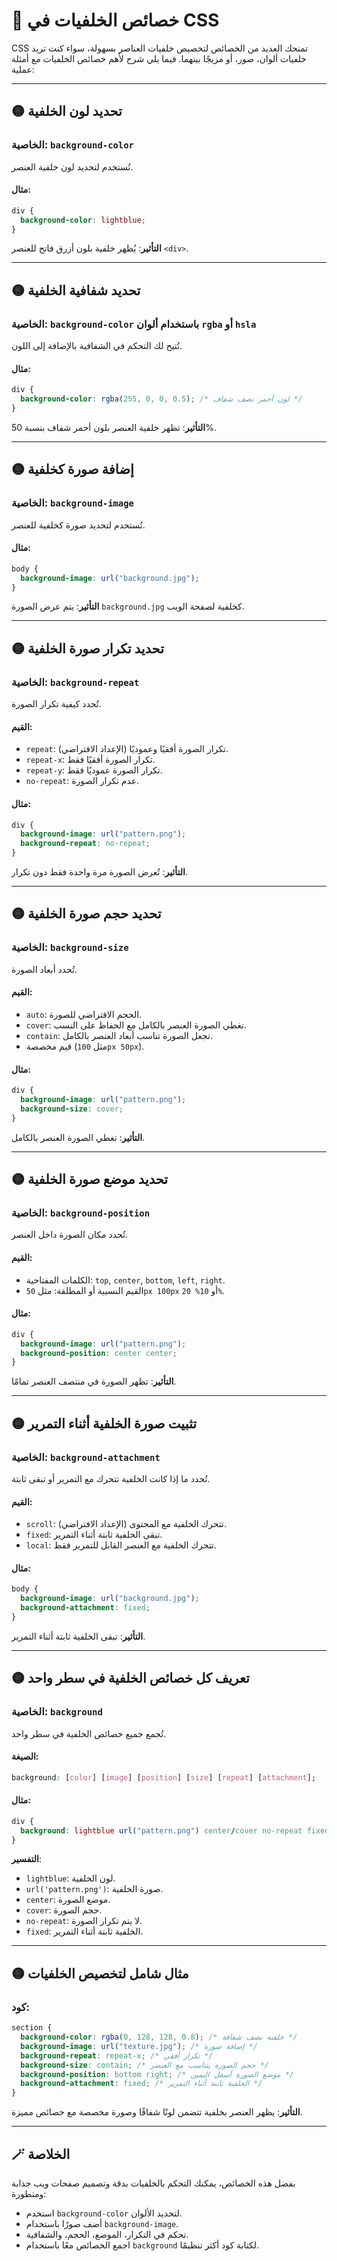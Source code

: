 # 🎨 خصائص الخلفيات في CSS

CSS تمنحك العديد من الخصائص لتخصيص خلفيات العناصر بسهولة، سواء كنت تريد خلفيات ألوان، صور، أو مزيجًا بينهما. فيما يلي شرح لأهم خصائص الخلفيات مع أمثلة عملية:

---

## 🟡 تحديد لون الخلفية

### الخاصية: `background-color`

تُستخدم لتحديد لون خلفية العنصر.

#### مثال:

```css
div {
  background-color: lightblue;
}
```

**التأثير**: يُظهر خلفية بلون أزرق فاتح للعنصر `<div>`.

---

## 🟡 تحديد شفافية الخلفية

### الخاصية: `background-color` باستخدام ألوان `rgba` أو `hsla`

تُتيح لك التحكم في الشفافية بالإضافة إلى اللون.

#### مثال:

```css
div {
  background-color: rgba(255, 0, 0, 0.5); /* لون أحمر نصف شفاف */
}
```

**التأثير**: تظهر خلفية العنصر بلون أحمر شفاف بنسبة 50%.

---

## 🟡 إضافة صورة كخلفية

### الخاصية: `background-image`

تُستخدم لتحديد صورة كخلفية للعنصر.

#### مثال:

```css
body {
  background-image: url("background.jpg");
}
```

**التأثير**: يتم عرض الصورة `background.jpg` كخلفية لصفحة الويب.

---

## 🟡 تحديد تكرار صورة الخلفية

### الخاصية: `background-repeat`

تُحدد كيفية تكرار الصورة.

#### القيم:

- `repeat`: تكرار الصورة أفقيًا وعموديًا (الإعداد الافتراضي).
- `repeat-x`: تكرار الصورة أفقيًا فقط.
- `repeat-y`: تكرار الصورة عموديًا فقط.
- `no-repeat`: عدم تكرار الصورة.

#### مثال:

```css
div {
  background-image: url("pattern.png");
  background-repeat: no-repeat;
}
```

**التأثير**: تُعرض الصورة مرة واحدة فقط دون تكرار.

---

## 🟡 تحديد حجم صورة الخلفية

### الخاصية: `background-size`

تُحدد أبعاد الصورة.

#### القيم:

- `auto`: الحجم الافتراضي للصورة.
- `cover`: تغطي الصورة العنصر بالكامل مع الحفاظ على النسب.
- `contain`: تجعل الصورة تناسب أبعاد العنصر بالكامل.
- قيم مخصصة (مثل `100px 50px`).

#### مثال:

```css
div {
  background-image: url("pattern.png");
  background-size: cover;
}
```

**التأثير**: تغطي الصورة العنصر بالكامل.

---

## 🟡 تحديد موضع صورة الخلفية

### الخاصية: `background-position`

تُحدد مكان الصورة داخل العنصر.

#### القيم:

- الكلمات المفتاحية: `top`, `center`, `bottom`, `left`, `right`.
- القيم النسبية أو المطلقة: مثل `50px 100px` أو `10% 20%`.

#### مثال:

```css
div {
  background-image: url("pattern.png");
  background-position: center center;
}
```

**التأثير**: تظهر الصورة في منتصف العنصر تمامًا.

---

## 🟡 تثبيت صورة الخلفية أثناء التمرير

### الخاصية: `background-attachment`

تُحدد ما إذا كانت الخلفية تتحرك مع التمرير أو تبقى ثابتة.

#### القيم:

- `scroll`: تتحرك الخلفية مع المحتوى (الإعداد الافتراضي).
- `fixed`: تبقى الخلفية ثابتة أثناء التمرير.
- `local`: تتحرك الخلفية مع العنصر القابل للتمرير فقط.

#### مثال:

```css
body {
  background-image: url("background.jpg");
  background-attachment: fixed;
}
```

**التأثير**: تبقى الخلفية ثابتة أثناء التمرير.

---

## 🟡 تعريف كل خصائص الخلفية في سطر واحد

### الخاصية: `background`

تُجمع جميع خصائص الخلفية في سطر واحد.

#### الصيغة:

```css
background: [color] [image] [position] [size] [repeat] [attachment];
```

#### مثال:

```css
div {
  background: lightblue url("pattern.png") center/cover no-repeat fixed;
}
```

**التفسير**:

- `lightblue`: لون الخلفية.
- `url('pattern.png')`: صورة الخلفية.
- `center`: موضع الصورة.
- `cover`: حجم الصورة.
- `no-repeat`: لا يتم تكرار الصورة.
- `fixed`: الخلفية ثابتة أثناء التمرير.

---

## 🟡 مثال شامل لتخصيص الخلفيات

### كود:

```css
section {
  background-color: rgba(0, 128, 128, 0.8); /* خلفية نصف شفافة */
  background-image: url("texture.jpg"); /* إضافة صورة */
  background-repeat: repeat-x; /* تكرار أفقي */
  background-size: contain; /* حجم الصورة يتناسب مع العنصر */
  background-position: bottom right; /* موضع الصورة أسفل اليمين */
  background-attachment: fixed; /* الخلفية ثابتة أثناء التمرير */
}
```

**التأثير**: يظهر العنصر بخلفية تتضمن لونًا شفافًا وصورة مخصصة مع خصائص مميزة.

---

## 🪄 الخلاصة

بفضل هذه الخصائص، يمكنك التحكم بالخلفيات بدقة وتصميم صفحات ويب جذابة ومتطورة:

- استخدم `background-color` لتحديد الألوان.
- أضف صورًا باستخدام `background-image`.
- تحكم في التكرار، الموضع، الحجم، والشفافية.
- اجمع الخصائص معًا باستخدام `background` لكتابة كود أكثر تنظيمًا.
